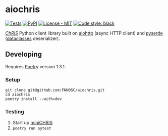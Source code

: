 # aiochris

[![Tests](https://github.com/FNNDSC/aiochris/actions/workflows/test.yml/badge.svg)](https://github.com/FNNDSC/chris_plugin/actions/workflows/test.yml)
[![PyPI](https://img.shields.io/pypi/v/aiochris)](https://pypi.org/project/aiochris/)
[![License - MIT](https://img.shields.io/pypi/l/aiochris)](https://github.com/FNNDSC/aiochris/blob/master/LICENSE)
[![Code style: black](https://img.shields.io/badge/code%20style-black-000000.svg)](https://github.com/psf/black)

[_ChRIS_](https://chrisproject.org) Python client library built on
[aiohttp](https://github.com/aio-libs/aiohttp) (async HTTP client) and
[pyserde](https://github.com/yukinarit/pyserde)
([dataclasses](https://docs.python.org/3/library/dataclasses.html) deserializer).

## Developing

Requires [Poetry](https://python-poetry.org/) version 1.3.1.

### Setup

```shell
git clone git@github.com:FNNDSC/aiochris.git
cd aiochris
poetry install --with=dev
```

### Testing

1. Start up [miniCHRIS](https://github.com/FNNDSC/miniChRIS-docker)
2. `poetry run pytest`
